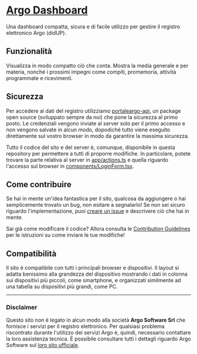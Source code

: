 # [Argo Dashboard](https://argo-dashboard.vercel.app)

Una dashboard compatta, sicura e di facile utilizzo per gestire il registro elettronico Argo (didUP).

## Funzionalità

Visualizza in modo compatto ciò che conta.
Mostra la media generale e per materia, nonché i prossimi impegni come compiti, promemoria, attività programmate e ricevimenti.

## Sicurezza

Per accedere ai dati del registro utilizziamo [portaleargo-api](https://github.com/DTrombett/portaleargo-api), un package open source (sviluppato sempre da noi) che pone la sicurezza al primo posto.
Le credenziali vengono inviate al server solo per il primo accesso e non vengono salvate in alcun modo, dopodiché tutto viene eseguito direttamente sul vostro browser in modo da garantire la massima sicurezza.

Tutto il codice del sito e del server è, comunque, disponibile in questa repository per permettere a tutti di proporre modifiche.
In particolare, potete trovare la parte relativa al server in [app/actions.ts](app/actions.ts#L39-L53) e quella riguardo l'accesso sul browser in [components/LoginForm.tsx](components/LoginForm.tsx#L25-L39).

## Come contribuire

Se hai in mente un'idea fantastica per il sito, qualcosa da aggiungere o hai semplicemente trovato un bug, non esitare a segnalarlo!
Se non sei sicuro riguardo l'implementazione, puoi [creare un issue](https://docs.github.com/en/issues/tracking-your-work-with-issues/creating-an-issue) e descrivere ciò che hai in mente.

Sai già come modificare il codice? Allora consulta le [Contribution Guidelines](CONTRIBUTING.md) per le istruzioni su come inviare le tue modifiche!

## Compatibilità

Il sito è compatibile con tutti i principali browser e dispositivi.
Il layout si adatta benissimo alla grandezza del dispositivo mostrando i dati in colonna sui dispositivi più piccoli, come smartphone, e organizzati similmente ad una tabella su dispositivi più grandi, come PC.

---

### Disclaimer

Questo sito non è legato in alcun modo alla società **Argo Software Srl** che fornisce i servizi per il registro elettronico.
Per qualsiasi problema riscontrato durante l'utilizzo dei servizi Argo è, quindi, necessario contattare la loro assistenza tecnica.
È possibile consultare tutti i dettagli riguardo Argo Software sul [loro sito ufficiale](https://argosoft.it).
